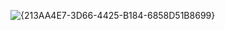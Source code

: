 ![{213AA4E7-3D66-4425-B184-6858D51B8699}](https://github.com/user-attachments/assets/469cc731-2f3b-4e8d-98c9-d9ca3d6ec9f2)
